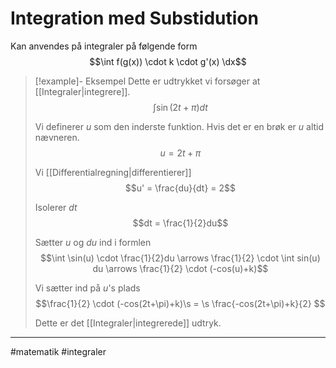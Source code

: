 # Integration med Substidution

Kan anvendes på integraler på følgende form
$$\int f(g(x)) \cdot k \cdot  g'(x) \dx$$

>[!example]- Eksempel
>Dette er udtrykket vi forsøger at [[Integraler|integrere]].
>$$\int \sin(2t + \pi) dt$$
>
>Vi definerer $u$ som den inderste funktion. Hvis det er en brøk er $u$ altid nævneren.
>$$u = 2t + \pi$$
>
>Vi [[Differentialregning|differentierer]]
>$$u' = \frac{du}{dt} = 2$$
>
>Isolerer $dt$
>$$dt = \frac{1}{2}du$$
>
>Sætter $u$ og $du$ ind i formlen
>$$\int \sin(u) \cdot \frac{1}{2}du \arrows \frac{1}{2} \cdot \int sin(u) du \arrows \frac{1}{2} \cdot (-cos(u)+k)$$
>
>Vi sætter ind på $u$'s plads
>$$\frac{1}{2} \cdot (-cos(2t+\pi)+k)\s = \s \frac{-cos(2t+\pi)+k}{2} $$
>
>Dette er det [[Integraler|integrerede]] udtryk.

---
#matematik #integraler 
